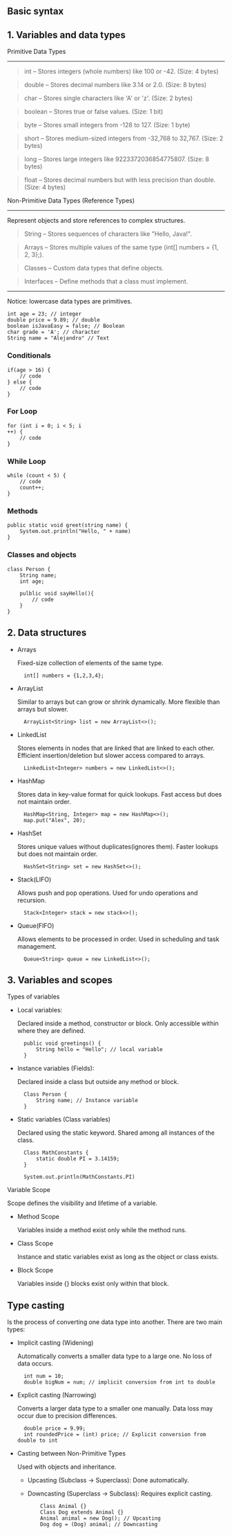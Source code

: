 ## Basic syntax

## 1. Variables and data types


Primitive Data Types

---

> int – Stores integers (whole numbers) like 100 or -42. (Size: 4 bytes)

> double – Stores decimal numbers like 3.14 or 2.0. (Size: 8 bytes)

> char – Stores single characters like 'A' or 'z'. (Size: 2 bytes)

> boolean – Stores true or false values. (Size: 1 bit)

> byte – Stores small integers from -128 to 127. (Size: 1 byte)

> short – Stores medium-sized integers from -32,768 to 32,767. (Size: 2 bytes)

> long – Stores large integers like 9223372036854775807. (Size: 8 bytes)

> float – Stores decimal numbers but with less precision than double. (Size: 4 bytes)

Non-Primitive Data Types (Reference Types)

---

Represent objects and store references to complex structures.

> String – Stores sequences of characters like "Hello, Java!".

> Arrays – Stores multiple values of the same type (int[] numbers = {1, 2, 3};).

> Classes – Custom data types that define objects.

> Interfaces – Define methods that a class must implement.

---
Notice: lowercase data types are primitives.

    int age = 23; // integer
    double price = 9.89; // double
    boolean isJavaEasy = false; // Boolean
    char grade = 'A'; // character
    String name = "Alejandro" // Text

### Conditionals

    if(age > 16) {
        // code
    } else {
        // code
    }

### For Loop

    for (int i = 0; i < 5; i
    ++) {
        // code
    }

### While Loop

    while (count < 5) {
        // code
        count++;
    }

### Methods

    public static void greet(string name) {
        System.out.println("Hello, " + name)
    }

### Classes and objects

    class Person {
        String name;
        int age;

        pulblic void sayHello(){
            // code
        }
    }

## 2. Data structures

- Arrays

    Fixed-size collection of elements of the same type.

        int[] numbers = {1,2,3,4};

- ArrayList

    Similar to arrays but can grow or shrink dynamically. More flexible than arrays but slower.

        ArrayList<String> list = new ArrayList<>();

- LinkedList

    Stores elements in nodes that are linked that are linked to each other. Efficient insertion/deletion but slower access compared to arrays.

        LinkedList<Integer> numbers = new LinkedList<>();

- HashMap

    Stores data in key-value format for quick lookups. Fast access but does not maintain order.

        HashMap<String, Integer> map = new HashMap<>();
        map.put("Alex", 20);

- HashSet

    Stores unique values without duplicates(ignores them). Faster lookups but does not maintain order.

        HashSet<String> set = new HashSet<>();

- Stack(LIFO)

    Allows push and pop operations. Used for undo operations and recursion.

        Stack<Integer> stack = new stack<>();

- Queue(FIFO)

    Allows elements to be processed in order. Used in scheduling and task management.

        Queue<String> queue = new LinkedList<>();

## 3. Variables and scopes

Types of variables

- Local variables: 
    
    Declared inside a method, constructor or block. Only accessible within where they are defined.

        public void greetings() {
            String hello = "Hello"; // local variable
        }

- Instance variables (Fields): 
    
    Declared inside a class but outside any method or block.

        Class Person {
            String name; // Instance variable
        }

- Static variables (Class variables)

    Declared using the static keyword. Shared among all instances of the class.

        Class MathConstants {
            static double PI = 3.14159;
        }

        System.out.println(MathConstants.PI)

Variable Scope

Scope defines the visibility and lifetime of a variable.

- Method Scope

    Variables inside a method exist only while the method runs.

- Class Scope

    Instance and static variables exist as long as the object or class exists.

- Block Scope

    Variables inside {} blocks exist only within that block.


## Type casting

Is the process of converting one data type into another. There are two main types:

- Implicit casting (Widening)

    Automatically converts a smaller data type to a large one. No loss of data occurs.

        int num = 10;
        double bigNum = num; // implicit conversion from int to double

- Explicit casting (Narrowing)

    Converts a larger data type to a smaller one manually. Data loss may occur due to precision differences.

        double price = 9.99;
        int roundedPrice = (int) price; // Explicit conversion from double to int

- Casting between Non-Primitive Types

    Used with objects and inheritance.

  - Upcasting (Subclass -> Superclass): Done automatically.
  - Downcasting (Superclass -> Subclass): Requires explicit casting.

            Class Animal {}
            Class Dog extends Animal {}
            Animal animal = new Dog(); // Upcasting
            Dog dog = (Dog) animal; // Downcasting
